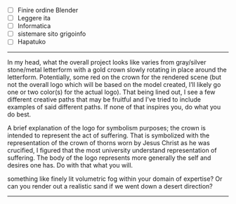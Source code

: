 - [ ] Finire ordine Blender
- [ ] Leggere ita
- [ ] Informatica
- [ ] sistemare sito grigoinfo
- [ ] Hapatuko

---

In my head, what the overall project looks like varies from gray/silver stone/metal letterform with a gold crown slowly rotating in place around the letterform. Potentially, some red on the crown for the rendered scene (but not the overall logo which will be based on the model created, I’ll likely go one or two color(s) for the actual logo). That being lined out, I see a few different creative paths that may be fruitful and I’ve tried to include examples of said different paths. If none of that inspires you, do what you do best.

A brief explanation of the logo for symbolism purposes; the crown is intended to represent the act of suffering. That is symbolized with the representation of the crown of thorns worn by Jesus Christ as he was crucified, I figured that the most university understand representation of suffering. The body of the logo represents more generally the self and desires one has. Do with that what you will.

something like finely lit volumetric fog within your domain of expertise? Or can you render out a realistic sand if we went down a desert direction?

---